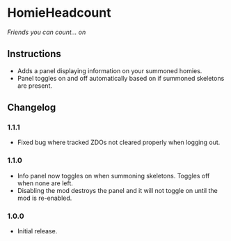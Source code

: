 # HomieHeadcount

*Friends you can count... on*

## Instructions

  * Adds a panel displaying information on your summoned homies.
  * Panel toggles on and off automatically based on if summoned skeletons are present.

## Changelog

### 1.1.1

  * Fixed bug where tracked ZDOs not cleared properly when logging out.

### 1.1.0

  * Info panel now toggles on when summoning skeletons. Toggles off when none are left.
  * Disabling the mod destroys the panel and it will not toggle on until the mod is re-enabled.

### 1.0.0

  * Initial release.